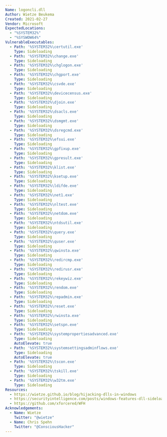 ```yaml
---
Name: logoncli.dll
Author: Wietze Beukema
Created: 2021-02-27
Vendor: Microsoft
ExpectedLocations:
  - "%SYSTEM32%"
  - "%SYSWOW64%"
VulnerableExecutables:
  - Path: '%SYSTEM32%\certutil.exe'
    Type: Sideloading
  - Path: '%SYSTEM32%\change.exe'
    Type: Sideloading
  - Path: '%SYSTEM32%\chglogon.exe'
    Type: Sideloading
  - Path: '%SYSTEM32%\chgport.exe'
    Type: Sideloading
  - Path: '%SYSTEM32%\csvde.exe'
    Type: Sideloading
  - Path: '%SYSTEM32%\devicecensus.exe'
    Type: Sideloading
  - Path: '%SYSTEM32%\djoin.exe'
    Type: Sideloading
  - Path: '%SYSTEM32%\dsacls.exe'
    Type: Sideloading
  - Path: '%SYSTEM32%\dsmgmt.exe'
    Type: Sideloading
  - Path: '%SYSTEM32%\dsregcmd.exe'
    Type: Sideloading
  - Path: '%SYSTEM32%\efsui.exe'
    Type: Sideloading
  - Path: '%SYSTEM32%\gpfixup.exe'
    Type: Sideloading
  - Path: '%SYSTEM32%\gpresult.exe'
    Type: Sideloading
  - Path: '%SYSTEM32%\klist.exe'
    Type: Sideloading
  - Path: '%SYSTEM32%\ksetup.exe'
    Type: Sideloading
  - Path: '%SYSTEM32%\ldifde.exe'
    Type: Sideloading
  - Path: '%SYSTEM32%\net1.exe'
    Type: Sideloading
  - Path: '%SYSTEM32%\nltest.exe'
    Type: Sideloading
  - Path: '%SYSTEM32%\netdom.exe'
    Type: Sideloading
  - Path: '%SYSTEM32%\ntdsutil.exe'
    Type: Sideloading
  - Path: '%SYSTEM32%\query.exe'
    Type: Sideloading
  - Path: '%SYSTEM32%\quser.exe'
    Type: Sideloading
  - Path: '%SYSTEM32%\qwinsta.exe'
    Type: Sideloading
  - Path: '%SYSTEM32%\redircmp.exe'
    Type: Sideloading
  - Path: '%SYSTEM32%\redirusr.exe'
    Type: Sideloading
  - Path: '%SYSTEM32%\rekeywiz.exe'
    Type: Sideloading
  - Path: '%SYSTEM32%\rendom.exe'
    Type: Sideloading
  - Path: '%SYSTEM32%\repadmin.exe'
    Type: Sideloading
  - Path: '%SYSTEM32%\reset.exe'
    Type: Sideloading
  - Path: '%SYSTEM32%\rwinsta.exe'
    Type: Sideloading
  - Path: '%SYSTEM32%\setspn.exe'
    Type: Sideloading
  - Path: '%SYSTEM32%\systempropertiesadvanced.exe'
    Type: Sideloading
    AutoElevate: true
  - Path: '%SYSTEM32%\systemsettingsadminflows.exe'
    Type: Sideloading
    AutoElevate: true
  - Path: '%SYSTEM32%\tscon.exe'
    Type: Sideloading
  - Path: '%SYSTEM32%\tskill.exe'
    Type: Sideloading
  - Path: '%SYSTEM32%\w32tm.exe'
    Type: Sideloading
Resources:
  - https://wietze.github.io/blog/hijacking-dlls-in-windows
  - https://securityintelligence.com/posts/windows-features-dll-sideloading/
  - https://github.com/xforcered/WFH
Acknowledgements:
  - Name: Wietze
    Twitter: "@wietze"
  - Name: Chris Spehn
    Twitter: "@ConsciousHacker"
---
```


